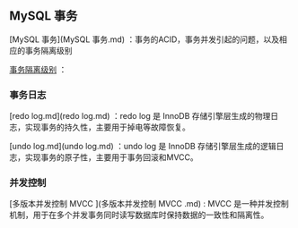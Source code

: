 ## MySQL 事务

 [MySQL 事务](MySQL 事务.md) ：事务的ACID，事务并发引起的问题，以及相应的事务隔离级别

 [事务隔离级别](事务隔离级别.md) ：





### 事务日志

 [redo log.md](redo log.md) ：redo log 是 InnoDB 存储引擎层生成的物理日志，实现事务的持久性，主要用于掉电等故障恢复。

 [undo log.md](undo log.md) ：undo log 是 InnoDB 存储引擎层生成的逻辑日志，实现事务的原子性，主要用于事务回滚和MVCC。





### 并发控制

[多版本并发控制 MVCC ](多版本并发控制 MVCC .md) : MVCC 是一种并发控制机制，用于在多个并发事务同时读写数据库时保持数据的一致性和隔离性。







